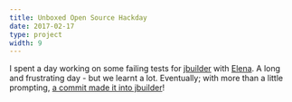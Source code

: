 ```yaml
---
title: Unboxed Open Source Hackday
date: 2017-02-17
type: project
width: 9
---
```

I spent a day working on some failing tests for [jbuilder](https://github.com/rails/jbuilder) with [Elena](https://twitter.com/elenatanasoiu). A long and frustrating day - but we learnt a lot. Eventually; with more than a little prompting, [a commit made it into jbuilder](https://twitter.com/charlieegan3/status/834177190853947392)!
